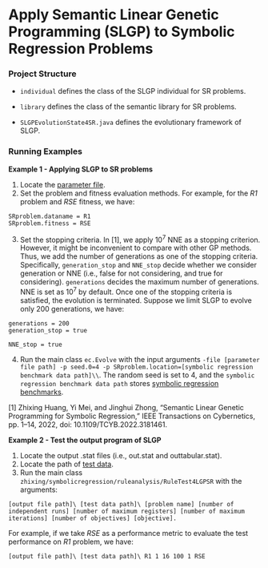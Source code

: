 # Apply Semantic Linear Genetic Programming (SLGP) to Symbolic Regression Problems #

### Project Structure ###

* `individual` defines the class of the SLGP individual for SR problems.

* `library` defines the class of the semantic library for SR problems.

* `SLGPEvolutionState4SR.java` defines the evolutionary framework of SLGP.

### Running Examples ###

**Example 1 - Applying SLGP to SR problems**

1. Locate the [parameter file](./parameters/SLGP_SR.params).
2. Set the problem and fitness evaluation methods. For example, for the _R1_ problem and _RSE_ fitness, we have:
```
SRproblem.dataname = R1
SRproblem.fitness = RSE
```
3. Set the stopping criteria. In [1], we apply 10<sup>7</sup> NNE as a stopping criterion. However, it might be inconvenient to compare with other GP methods. Thus, we add the number of generations as one of the stopping criteria. Specifically, `generation_stop` and `NNE_stop` decide whether we consider generation or NNE (i.e., false for not considering, and true for considering). `generations` decides the maximum number of generations. NNE is set as 10<sup>7</sup> by default. Once one of the stopping criteria is satisfied, the evolution is terminated. Suppose we limit SLGP to evolve only 200 generations, we have:
```
generations = 200
generation_stop = true

NNE_stop = true
```
4. Run the main class `ec.Evolve` with the input arguments `-file [parameter file path] -p seed.0=4 -p SRproblem.location=[symbolic regression benchmark data path]\\`. The random seed is set to 4, and the `symbolic regression benchmark data path` stores [symbolic regression benchmarks](../../dataset).

[1] Zhixing Huang, Yi Mei, and Jinghui Zhong, “Semantic Linear Genetic Programming for Symbolic Regression,” IEEE Transactions on Cybernetics, pp. 1–14, 2022, doi: 10.1109/TCYB.2022.3181461.

**Example 2 - Test the output program of SLGP**

1. Locate the output .stat files (i.e., out.stat and outtabular.stat).
2. Locate the path of [test data](../../dataset).
3. Run the main class `zhixing/symbolicregression/ruleanalysis/RuleTest4LGPSR` with the arguments:
```
[output file path]\ [test data path]\ [problem name] [number of independent runs] [number of maximum registers] [number of maximum iterations] [number of objectives] [objective].
```
For example, if we take _RSE_ as a performance metric to evaluate the test performance on _R1_ problem, we have:
```
[output file path]\ [test data path]\ R1 1 16 100 1 RSE
```
